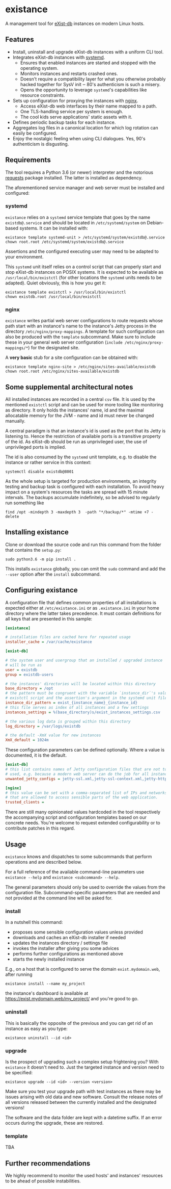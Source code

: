 # existance

A management tool for [eXist-db] instances on modern Linux hosts.


## Features

* Install, uninstall and upgrade eXist-db instances with a uniform CLI tool.
* Integrates eXist-db instances with [systemd].
  - Ensures that enabled instances are started and stopped with the operating
    system.
  - Monitors instances and restarts crashed ones.
  - Doesn't require a compatibility layer for what you otherwise probably
    hacked together for SysV init ‒ 80's authenticism is such a misery.
  - Opens the opportunity to leverage `systemd`'s capabilities like resource
    constraints.
* Sets up configuration for proxying the instances with [nginx].
  - Access eXist-db web interfaces by their name mapped to a path.
  - One TLS-handling service per system is enough.
  - The cool kids serve applications' static assets with it.
* Defines periodic backup tasks for each instance.
* Aggregates log files in a canonical location for which log rotation can
  easily be configured.
* Enjoy the nostalgic feeling when using CLI dialogues.
  Yes, 90's authenticism is disgusting.


## Requirements

The tool requires a Python 3.6 (or newer) interpreter and the notorious
[requests] package installed. The latter is installed as dependency.

The aforementioned service manager and web server must be installed and
configured:

### systemd

`existance` relies on a `systemd` service template that goes by the name
`existdb@.service` and should be located in `/etc/systemd/system` on
Debian-based systems. It can be installed with:

    existance template systemd-unit > /etc/systemd/system/existdb@.service
    chown root.root /etc/systemd/system/existdb@.service

Assertions and the configured executing user may need to be adapted to your
environment.

This `systemd` unit itself relies on a control script that can properly start
and stop eXist-db instances on POSIX systems. It is expected to be available
as `/usr/local/bin/existctl` (for other locations the `systemd` units needs to
be adapted). Quiet obviously, this is how you get it:

    existance template existctl > /usr/local/bin/existctl
    chown existdb.root /usr/local/bin/existctl


### nginx

`existance` writes partial web server configurations to route requests whose
path start with an instance's name to the instance's Jetty process in the
directory `/etc/nginx/proxy-mappings`.
A template for such configuration can also be produced with the `template`
subcommand.
Make sure to include these in your general web server configuration
(`include /etc/nginx/proxy-mappings/*`) for the designated site. 

A **very basic** stub for a site configuration can be obtained with:

    existance template nginx-site > /etc/nginx/sites-available/existdb
    chown root.root /etc/nginx/sites-available/existdb


## Some supplemental architectural notes

All installed instances are recorded in a central `csv` file. It is used by the
mentioned `existctl` script and can be used for more tooling like monitoring as
directory. It only holds the instances' name, id and the maximal allocatable
memory for the JVM - name and id must never be changed manually.

A central paradigm is that an instance's id is used as the port that its Jetty
is listening to. Hence the restriction of available ports is a transitive
property of the id. As eXist-db should be run as unprivileged user, the use of
unprivileged ports is implied.

The id is also consumed by the `systemd` unit template, e.g. to disable the
instance or rather service in this context:

    systemctl disable existdb@8001

As the whole setup is targeted for production environments, an integrity
testing and backup task is configured with each installation. To avoid heavy
impact on a system's resources the tasks are spread with 15 minute intervals.
The backups accumulate indefinitely, so be advised to regularly run something
like

    find /opt -mindepth 3 -maxdepth 3  -path "*/backup/*" -mtime +7 -delete


## Installing existance

Clone or download the source code and run this command from the folder that
contains the `setup.py`:

    sudo python3.6 -m pip install .

This installs `existance` globally, you can omit the `sudo` command and add the
`--user` option after the `install` subcommand.


## Configuring existance

A configuration file that defines common properties of all installations is
expected either at `/etc/existance.ini` or as `.existance.ini` in your home
directory where the latter takes precedence. It must contain definitions for
all keys that are presented in this sample:


```ini
[existance]

# installation files are cached here for repeated usage
installer_cache = /var/cache/existance

[exist-db]

# the system user and usergroup that an installed / upgraded instance
# will be run as
user = existdb
group = existdb-users

# the instances' directories will be located within this directory
base_directory = /opt
# the pattern must be congruent with the variable `instance_dir`'s value in the
# existctl script and the assertion's argument in the systemd unit file
instance_dir_pattern = exist_{instance_name}_{instance_id}
# this file serves as index of all instances and a few settings
instances_settings = %(base_directory)s/exist_instances_settings.csv

# the various log data is grouped within this directory
log_directory = /var/logs/existdb

# the default -XmX value for new instances
XmX_default = 1024m
```

These configuration parameters can be defined optionally. Where a value is
documented, it is the default.

```ini
[exist-db]
# this list contains names of Jetty configuration files that are not to be
# used, e.g. because a modern web server can do the job for all instances
unwanted_jetty_configs = jetty-ssl.xml,jetty-ssl-context.xml,jetty-https.xml

[nginx]
# this value can be set with a comma-separated list of IPs and networks (CIDR)
# that are allowed to access sensible parts of the web application.
trusted_clients = 
```

There are still many opinionated values hardcoded in the tool respectively the
accompanying script and configuration templates based on our concrete needs.
You're welcome to request extended configurability or to contribute patches in
this regard.


## Usage

`existance` knows and dispatches to some subcommands that perform operations
and are described below.

For a full reference of the available command-line parameters use
`existance --help` and `existance <subcommand> --help`.

The general parameters should only be used to override the values from the
configuration file. Subcommand-specific parameters that are needed and not
provided at the command line will be asked for.

### install

In a nutshell this command:

- proposes some sensible configuration values unless provided
- downloads and caches an eXist-db installer if needed
- updates the instances directory / settings file
- invokes the installer after giving you some advices
- performs further configurations as mentioned above
- starts the newly installed instance

E.g., on a host that is configured to serve the domain `exist.mydomain.web`,
after running

    existance install --name my_project

the instance's dashboard is available at https://exist.mydomain.web/my_project/
and you're good to go.

### uninstall

This is basically the opposite of the previous and you can get rid of an
instance as easy as you type:

    existance uninstall --id <id>

### upgrade

Is the prospect of upgrading such a complex setup frightening you? With
`existance` it doesn't need to. Just the targeted instance and version need to
be specified:

    existance upgrade --id <id> --version <version>

Make sure you test your upgrade path with test instances as there may be issues
arising with old data and new software.
Consult the release notes of all versions released between the currently
installed and the designated versions!

The software and the data folder are kept with a datetime suffix. If an error
occurs during the upgrade, these are restored.

### template

TBA


## Further recommendations

We highly recommend to monitor the used hosts' and instances' resources to be
ahead of possible instabilities.



[eXist-db]: https://exist-db.org/
[nginx]: https://nginx.org/
[requests]: http://docs.python-requests.org/
[systemd]: https://www.freedesktop.org/wiki/Software/systemd/
